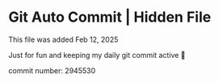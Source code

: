 # Git Auto Commit | Hidden File

This file was added Feb 12, 2025

Just for fun and keeping my daily git commit active 🤪

commit number: 2945530
